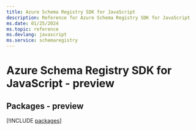 ```yaml
---
title: Azure Schema Registry SDK for JavaScript
description: Reference for Azure Schema Registry SDK for JavaScript
ms.date: 01/25/2024
ms.topic: reference
ms.devlang: javascript
ms.service: schemaregistry
---
```

# Azure Schema Registry SDK for JavaScript - preview
## Packages - preview
[!INCLUDE [packages](schema-registry-index.md)]